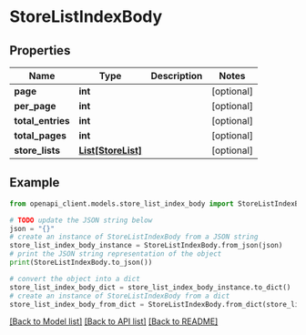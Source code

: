 # StoreListIndexBody


## Properties

Name | Type | Description | Notes
------------ | ------------- | ------------- | -------------
**page** | **int** |  | [optional] 
**per_page** | **int** |  | [optional] 
**total_entries** | **int** |  | [optional] 
**total_pages** | **int** |  | [optional] 
**store_lists** | [**List[StoreList]**](StoreList.md) |  | [optional] 

## Example

```python
from openapi_client.models.store_list_index_body import StoreListIndexBody

# TODO update the JSON string below
json = "{}"
# create an instance of StoreListIndexBody from a JSON string
store_list_index_body_instance = StoreListIndexBody.from_json(json)
# print the JSON string representation of the object
print(StoreListIndexBody.to_json())

# convert the object into a dict
store_list_index_body_dict = store_list_index_body_instance.to_dict()
# create an instance of StoreListIndexBody from a dict
store_list_index_body_from_dict = StoreListIndexBody.from_dict(store_list_index_body_dict)
```
[[Back to Model list]](../README.md#documentation-for-models) [[Back to API list]](../README.md#documentation-for-api-endpoints) [[Back to README]](../README.md)


